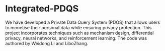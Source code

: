 # Integrated-PDQS
We have developed a Private Data Query System (PDQS) that allows users to monetise their personal data while ensuring privacy protection. This project incorporates techniques such as mechanism design, differential privacy, neural networks, and reinforcement learning. The code was authored by Weidong Li and LiboZhang.
